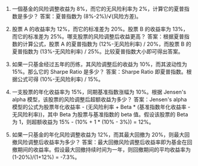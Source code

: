 

1. 一個基金的风险调整收益为 8%，而它的无风险利率为 2%，计算它的夏普指数是多少？
答案：夏普指数为 (8%-2%)/√(风险方差)。

2. 股票 A 的收益率为 12%，而它的标准差为 20%。股票 B 的收益率为 13%，而它的标准差为 25%。哪支股票的风险调整后收益更高？
答案：根据夏普指数的计算公式，股票 A 的夏普指数为 (12%-无风险利率) / 20%，而股票 B 的夏普指数为 (13%-无风险利率) / 25%。比较夏普指数大小即可得出答案。

3. 如果一只基金经过五年的历练，其风险调整后的收益为 10%，而其波动性为 15%。那么它的 Sharpe Ratio 是多少？
答案：Sharpe Ratio 即夏普指数。根据公式可得 (10%-无风险利率) / 15%。

4. 一支股票的年化收益率为 15%，同期基准指数涨幅为 10%。根据 Jensen's alpha 模型，该股票的风险调整后超额收益为多少？
答案：Jensen's alpha 模型的公式为股票年化收益率 - (无风险利率 + Beta * (基准指数年化收益率 - 无风险利率))，其中 Beta 为股票与基准指数的 beta 值。假设该股票的 Beta 为 1，则超额收益为 15% - (10% + 1 * (10% - 3%)) = 12%。

5. 如果一只基金的年化风险调整收益为 12%，而其最大回撤为 20%，则最大回撤风险调整后收益率为多少？
答案：最大回撤风险调整后收益率即为基金在回撤期间的收益率。假设最大回撤持续时间为一年，则回撤期间的平均收益率为 (1-20%)/(1+12%) = -7.3%。